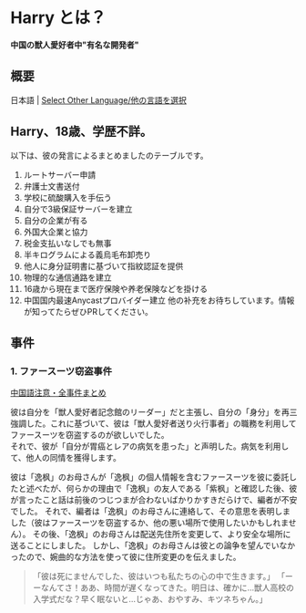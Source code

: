 # Harry とは？

**中国の獣人愛好者中"有名な開発者"**

## 概要

日本語 | [Select Other Language/他の言語を選択](list.md)

## Harry、18歳、学歴不詳。
以下は、彼の発言によるまとめましたのテーブルです。
1. ルートサーバー申請
2. 弁護士文書送付
3. 学校に硫酸購入を手伝う
4. 自分で3級保証サーバーを建立
5. 自分の企業が有る
6. 外国大企業と協力
7. 税金支払いなしでも無事
8. 半キログラムによる義烏毛布卸売り
9. 他人に身分証明書に基づいて指紋認証を提供
10. 物理的な通信通路を建立
11. 16歳から現在まで医疗保険や养老保険などを掛ける
12. 中国国内最速Anycastプロバイダー建立
他の补充をお待ちしています。情報が知ってたらぜひPRしてください。

## 事件

### 1. ファースーツ窃盗事件

[中国語注意・全事件まとめ](../assets/1.%20%E5%85%B3%E4%BA%8E%E6%9E%AB%E5%B4%BD%E7%9A%84%E6%AF%9B%E5%B7%AE%E7%82%B9%E8%A2%AB%E6%8B%90%E8%B5%B0%E7%9A%84%E4%BA%8B%E6%83%85/%E5%85%B3%E4%BA%8E%E6%9E%AB%E5%B4%BD%E7%9A%84%E6%AF%9B%E5%B7%AE%E7%82%B9%E8%A2%AB%E6%8B%90%E8%B5%B0%E7%9A%84%E4%BA%8B%E6%83%85.md)

彼は自分を「獣人愛好者記念館のリーダー」だと主張し、自分の「身分」を再三強調した。これに基づいて、彼は「獣人愛好者送り火行事者」の職務を利用してファースーツを窃盗するのが欲しいでした。  
それで、彼が「自分が胃癌とレアの病気を患った」と声明した。病気を利用して、他人の同情を獲得します。

彼は「逸枫」のお母さんが「逸枫」の個人情報を含むファースーツを彼に委託したと述べたが、何らかの理由で「逸枫」の友人である「紫枫」と確認した後、彼が言ったこと話は前後のつじつまが合わないばかりかすきだらけで、編者が不安でした。
それで、編者は「逸枫」のお母さんに連絡して、その意思を表明しました（彼はファースーツを窃盗するか、他の悪い場所で使用したいかもしれません）。
その後、「逸枫」のお母さんは配送先住所を変更して、より安全な場所に送ることにしました。
しかし、「逸枫」のお母さんは彼との論争を望んでいなかったので、婉曲的な方法を使って彼に住所変更のを伝えました。

>   「彼は死にませんでした、彼はいつも私たちの心の中で生きます。」
    「ーーなんてさ！ああ、時間が遅くなってきた。明日は、確かに…獣人高校の入学式だな？早く眠ないと…じゃあ、おやすみ、キツネちゃん。」
